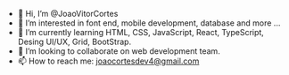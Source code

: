 - 👋 Hi, I’m @JoaoVitorCortes
- 👀 I’m interested in font end, mobile development, database and more ...
- 🌱 I’m currently learning HTML, CSS, JavaScript, React, TypeScript, Desing UI/UX, Grid, BootStrap.
- 💞️ I’m looking to collaborate on web development team.
- 📫 How to reach me: joaocortesdev4@gmail.com

<!---
JoaoVitorCortes/JoaoVitorCortes is a ✨ special ✨ repository because its `README.md` (this file) appears on your GitHub profile.
You can click the Preview link to take a look at your changes.
--->
